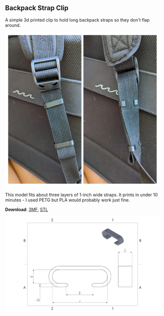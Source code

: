 ## Backpack Strap Clip

A simple 3d printed clip to hold long backpack straps so they don't flap around.

![Picture of the clips in use. They are shaped like an elongated "C" and will hold three layers of webbing together.](./photo.jpg)

This model fits about three layers of 1-inch wide straps. It prints in under 10 minutes - I used PETG but PLA would probably work just fine.

**Download**: [3MF](./clip.3MF), [STL](./clip.STL)

![Dimensioned drawing of the part. The clip is a 1/16 inch thick by 1/4 inch wide strip of plastic bent into a long C shape with semicircular ends. The shape has a maximum internal length of 1 inch, an internal height of 1/4 inch, and a 1/2 inch wide opening.](./drawing.PNG)
